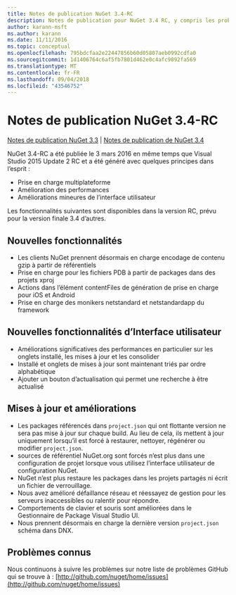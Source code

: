 ```yaml
---
title: Notes de publication NuGet 3.4-RC
description: Notes de publication pour NuGet 3.4 RC, y compris les problèmes connus, les correctifs de bogues, les fonctionnalités ajoutées et les dcr.
author: karann-msft
ms.author: karann
ms.date: 11/11/2016
ms.topic: conceptual
ms.openlocfilehash: 795bdcfaa2e22447856b60d05807aeb0992cdfa0
ms.sourcegitcommit: 1d1406764c6af5fb7801d462e0c4afc9092fa569
ms.translationtype: MT
ms.contentlocale: fr-FR
ms.lasthandoff: 09/04/2018
ms.locfileid: "43546752"
---
```

# <a name="nuget-34-rc-release-notes"></a>Notes de publication NuGet 3.4-RC

[Notes de publication NuGet 3.3](../release-notes/nuget-3.3.md) | [Notes de publication de NuGet 3.4](../release-notes/nuget-3.4.md)

NuGet 3.4-RC a été publiée le 3 mars 2016 en même temps que Visual Studio 2015 Update 2 RC et a été généré avec quelques principes dans l’esprit :

* Prise en charge multiplateforme
* Amélioration des performances
* Améliorations mineures de l’interface utilisateur

Les fonctionnalités suivantes sont disponibles dans la version RC, prévu pour la version finale 3.4 d’autres.

## <a name="new-features"></a>Nouvelles fonctionnalités

* Les clients NuGet prennent désormais en charge encodage de contenu gzip à partir de référentiels
* Prise en charge pour les fichiers PDB à partir de packages dans des projets xproj
* Actions dans l’élément contentFiles de génération de prise en charge pour iOS et Android
* Prise en charge des monikers netstandard et netstandardapp du framework

## <a name="new-user-interface-features"></a>Nouvelles fonctionnalités d’Interface utilisateur

* Améliorations significatives des performances en particulier sur les onglets installé, les mises à jour et les consolider
* Installé et onglets de mises à jour sont maintenant triés par ordre alphabétique
* Ajouter un bouton d’actualisation qui permet une recherche à être actualisé

## <a name="updates-and-improvements"></a>Mises à jour et améliorations

* Les packages référencés dans `project.json` qui ont flottante version ne sera pas mise à jour sur chaque build. Au lieu de cela, ils mettent à jour uniquement lorsqu’il est forcé à restaurer, nettoyer, régénérer ou modifier `project.json`.
* sources de référentiel NuGet.org sont forcés n’est plus dans une configuration de projet lorsque vous utilisez l’interface utilisateur de configuration NuGet.
* NuGet n’est plus restaure les packages dans les projets partagés ni écrit un fichier de verrouillage.
* Nous avez amélioré défaillance réseau et réessayez de gestion pour les serveurs inaccessibles ou ralentir pour répondre.
* Comportements de clavier et souris sont améliorées dans le Gestionnaire de Package Visual Studio UI.
* Nous prennent désormais en charge la dernière version `project.json` schéma dans DNX.

## <a name="known-issues"></a>Problèmes connus

Nous continuons à suivre les problèmes sur notre liste de problèmes GitHub qui se trouve à : [http://github.com/nuget/home/issues](http://github.com/nuget/home/issues)